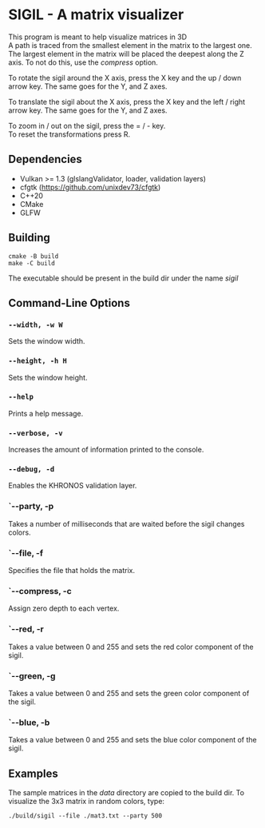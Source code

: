 # SIGIL - A matrix visualizer

This program is meant to help visualize matrices in 3D<br>
A path is traced from the smallest element in the matrix to the largest one.<br>
The largest element in the matrix will be placed the deepest along the Z axis.
To not do this, use the *compress* option.

To rotate the sigil around the X axis, press the X key and the up / down
arrow key. The same goes for the Y, and Z axes. <br>

To translate the sigil about the X axis, press the X key and the left / right
arrow key. The same goes for the Y, and Z axes. <br>

To zoom in / out on the sigil, press the = / - key.<br>
To reset the transformations press R.

## Dependencies

- Vulkan >= 1.3 (glslangValidator, loader, validation layers)
- cfgtk (https://github.com/unixdev73/cfgtk)
- C++20
- CMake
- GLFW

## Building

```console
cmake -B build
make -C build
```

The executable should be present in the build dir under the name *sigil*

## Command-Line Options

### `--width, -w W`
Sets the window width.

### `--height, -h H`
Sets the window height.

### `--help`
Prints a help message.

### `--verbose, -v`
Increases the amount of information printed to the console.

### `--debug, -d`
Enables the KHRONOS validation layer.

### `--party, -p
Takes a number of milliseconds that are waited
before the sigil changes colors.

### `--file, -f
Specifies the file that holds the matrix.

### `--compress, -c
Assign zero depth to each vertex.

### `--red, -r
Takes a value between 0 and 255 and sets the red color component of the sigil.

### `--green, -g
Takes a value between 0 and 255 and sets the green color component of the sigil.

### `--blue, -b
Takes a value between 0 and 255 and sets the blue color component of the sigil.

## Examples

The sample matrices in the *data* directory are copied to the build dir.
To visualize the 3x3 matrix in random colors, type:

```console
./build/sigil --file ./mat3.txt --party 500
```

